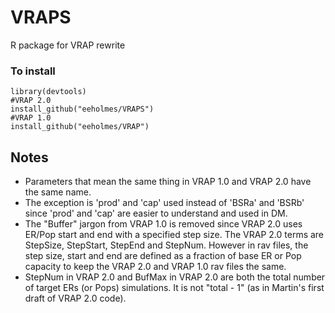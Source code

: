# VRAPS
R package for VRAP rewrite

### To install

```
library(devtools)
#VRAP 2.0
install_github("eeholmes/VRAPS")
#VRAP 1.0
install_github("eeholmes/VRAP")
```

## Notes

* Parameters that mean the same thing in VRAP 1.0 and VRAP 2.0 have the same name.
* The exception is 'prod' and 'cap' used instead of 'BSRa' and 'BSRb' since 'prod' and 'cap' are easier to understand and used in DM.
* The "Buffer" jargon from VRAP 1.0 is removed since VRAP 2.0 uses ER/Pop start and end with a specified step size.  The VRAP 2.0 terms are StepSize, StepStart, StepEnd and StepNum.  However in rav files, the step size, start and end are defined as a fraction of base ER or Pop capacity to keep the VRAP 2.0 and VRAP 1.0 rav files the same.
* StepNum in VRAP 2.0 and BufMax in VRAP 2.0 are both the total number of target ERs (or Pops) simulations.  It is not "total - 1" (as in Martin's first draft of VRAP 2.0 code).  
